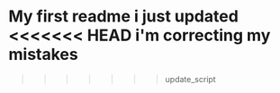 My first readme
i just updated
<<<<<<< HEAD
i'm correcting my mistakes
=======
>>>>>>> update_script
